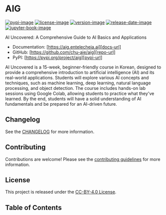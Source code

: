 # AIG

[![pypi-image]][pypi-url]
[![license-image]][license-url]
[![version-image]][release-url]
[![release-date-image]][release-url]
[![jupyter-book-image]][docs-url]

<!-- Links: -->
[hyperfast python template]: https://github.com/entelecheia/hyperfast-python-template

[pypi-image]: https://img.shields.io/pypi/v/aig
[license-image]: https://img.shields.io/github/license/chu-aie/aig
[license-url]: https://github.com/chu-aie/aig/blob/main/LICENSE
[version-image]: https://img.shields.io/github/v/release/chu-aie/aig?sort=semver
[release-date-image]: https://img.shields.io/github/release-date/chu-aie/aig
[release-url]: https://github.com/chu-aie/aig/releases
[jupyter-book-image]: https://jupyterbook.org/en/stable/_images/badge.svg

[repo-url]: https://github.com/chu-aie/aig
[pypi-url]: https://pypi.org/project/aig
[docs-url]: https://aig.entelecheia.ai
[changelog]: https://github.com/chu-aie/aig/blob/main/CHANGELOG.md
[contributing guidelines]: https://github.com/chu-aie/aig/blob/main/CONTRIBUTING.md
<!-- Links: -->

AI Uncovered: A Comprehensive Guide to AI Basics and Applications

- Documentation: [https://aig.entelecheia.ai][docs-url]
- GitHub: [https://github.com/chu-aie/aig][repo-url]
- PyPI: [https://pypi.org/project/aig][pypi-url]

AI Uncovered is a 15-week, beginner-friendly course in Korean, designed to provide a comprehensive introduction to artificial intelligence (AI) and its real-world applications. Students will explore various AI concepts and techniques, such as machine learning, deep learning, natural language processing, and object detection. The course includes hands-on lab sessions using Google Colab, allowing students to practice what they've learned. By the end, students will have a solid understanding of AI fundamentals and be prepared for an AI-driven future.



## Changelog

See the [CHANGELOG] for more information.

## Contributing

Contributions are welcome! Please see the [contributing guidelines] for more information.

## License

This project is released under the [CC-BY-4.0 License][license-url].


## Table of Contents

```{tableofcontents}
```
